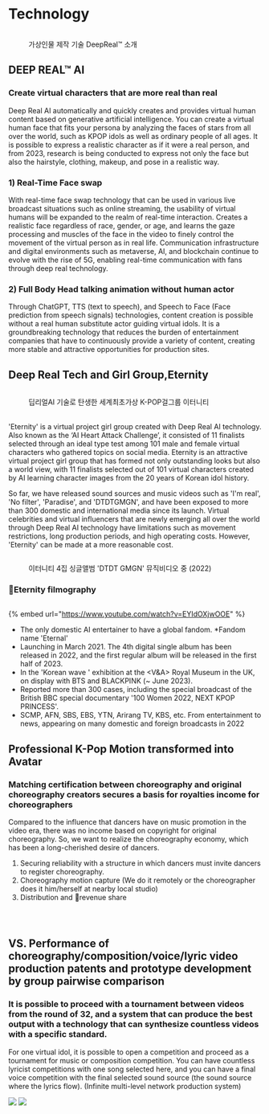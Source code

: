 # Technology

<figure><img src="../../.gitbook/assets/image (4) (1).png" alt=""><figcaption><p>가상인물 제작 기술 DeepReal™ 소개</p></figcaption></figure>

## **DEEP REAL**™ **AI**

### Create virtual characters that are more real than real

&#x20;Deep Real AI automatically and quickly creates and provides virtual human content based on generative artificial intelligence. You can create a virtual human face that fits your persona by analyzing the faces of stars from all over the world, such as KPOP idols as well as ordinary people of all ages. It is possible to express a realistic character as if it were a real person, and from 2023, research is being conducted to express not only the face but also the hairstyle, clothing, makeup, and pose in a realistic way.

### 1) Real-Time Face swap&#x20;

&#x20;With real-time face swap technology that can be used in various live broadcast situations such as online streaming, the usability of virtual humans will be expanded to the realm of real-time interaction. Creates a realistic face regardless of race, gender, or age, and learns the gaze processing and muscles of the face in the video to finely control the movement of the virtual person as in real life. Communication infrastructure and digital environments such as metaverse, AI, and blockchain continue to evolve with the rise of 5G, enabling real-time communication with fans through deep real technology.

### 2) Full Body Head talking animation without human actor

&#x20;Through ChatGPT, TTS (text to speech), and Speech to Face (Face prediction from speech signals) technologies, content creation is possible without a real human substitute actor guiding virtual idols. It is a groundbreaking technology that reduces the burden of entertainment companies that have to continuously provide a variety of content, creating more stable and attractive opportunities for production sites.

## Deep Real Tech and Girl Group,Eternity

<figure><img src="../../.gitbook/assets/image (1) (1) (1).png" alt=""><figcaption><p>딥리얼AI 기술로 탄생한 세계최초가상 K-POP걸그룹 이터니티<br></p></figcaption></figure>

\
&#x20;'Eternity' is a virtual project girl group created with Deep Real AI technology. Also known as the ‘AI Heart Attack Challenge’, it consisted of 11 finalists selected through an ideal type test among 101 male and female virtual characters who gathered topics on social media. Eternity is an attractive virtual project girl group that has formed not only outstanding looks but also a world view, with 11 finalists selected out of 101 virtual characters created by AI learning character images from the 20 years of Korean idol history.

&#x20;So far, we have released sound sources and music videos such as 'I'm real', 'No filter', 'Paradise', and 'DTDTGMGN', and have been exposed to more than 300 domestic and international media since its launch. Virtual celebrities and virtual influencers that are newly emerging all over the world through Deep Real AI technology have limitations such as movement restrictions, long production periods, and high operating costs. However, 'Eternity' can be made at a more reasonable cost.

<figure><img src="../../.gitbook/assets/image (2) (1).png" alt=""><figcaption><p>이터니티 4집 싱글앨범 'DTDT GMGN' 뮤직비디오 중 (2022)</p></figcaption></figure>

### Eternity filmography

<figure><img src="../../.gitbook/assets/image (3) (1).png" alt=""><figcaption></figcaption></figure>

{% embed url="https://www.youtube.com/watch?v=EYIdOXjwOOE" %}

* The only domestic AI entertainer to have a global fandom. \*Fandom name 'Eternal'&#x20;
* Launching in March 2021. The 4th digital single album has been released in 2022, and the first regular album will be released in the first half of 2023.
* &#x20;In the 'Korean wave ' exhibition at the \<V\&A> Royal Museum in the UK, on display with BTS and BLACKPINK (\~ June 2023).
* &#x20;Reported more than 300 cases, including the special broadcast of the British BBC special documentary '100 Women 2022, NEXT KPOP PRINCESS'.&#x20;
* SCMP, AFN, SBS, EBS, YTN, Arirang TV, KBS, etc. From entertainment to news, appearing on many domestic and foreign broadcasts in 2022

## Professional K-Pop Motion transformed into Avatar&#x20;

### Matching certification between choreography and original choreography creators secures a basis for royalties income for choreographers

&#x20;Compared to the influence that dancers have on music promotion in the video era, there was no income based on copyright for original choreography. So, we want to realize the choreography economy, which has been a long-cherished desire of dancers.

1. Securing reliability with a structure in which dancers must invite dancers to register choreography.
2. Choreography motion capture (We do it remotely or the choreographer does it him/herself at nearby local studio)&#x20;
3. Distribution and revenue share

<div>

<figure><img src="../../.gitbook/assets/onlydancerinvted.png" alt=""><figcaption></figcaption></figure>

 

<figure><img src="../../.gitbook/assets/registered (1).png" alt=""><figcaption></figcaption></figure>

 

<figure><img src="../../.gitbook/assets/dancerrevenue.png" alt=""><figcaption></figcaption></figure>

</div>

## VS. Performance of choreography/composition/voice/lyric video production patents and prototype development by group pairwise comparison&#x20;

### It is possible to proceed with a tournament between videos from the round of 32, and a system that can produce the best output with a technology that can synthesize countless videos with a specific standard.

&#x20;For one virtual idol, it is possible to open a competition and proceed as a tournament for music or composition competition. You can have countless lyricist competitions with one song selected here, and you can have a final voice competition with the final selected sound source (the sound source where the lyrics flow). (Infinite multi-level network production system)

![](<../../.gitbook/assets/image (3) (2).png>) ![](<../../.gitbook/assets/image (1) (1).png>)
